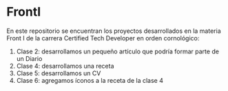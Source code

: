 # FrontI
En este repositorio se encuentran los proyectos desarrollados en la materia Front I de la carrera Certified Tech Developer en orden cornológico:

1. Clase 2: desarrollamos un pequeño artículo que podría formar parte de un Diario
2. Clase 4: desarrollamos una receta 
3. Clase 5: desarrollamos un CV 
4. Clase 6: agregamos íconos a la receta de la clase 4
